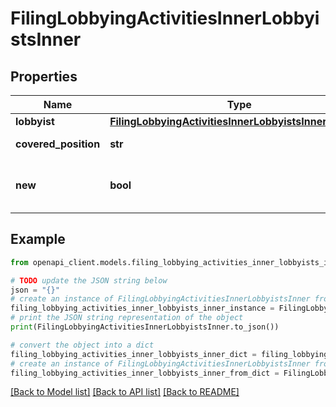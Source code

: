# FilingLobbyingActivitiesInnerLobbyistsInner


## Properties

Name | Type | Description | Notes
------------ | ------------- | ------------- | -------------
**lobbyist** | [**FilingLobbyingActivitiesInnerLobbyistsInnerLobbyist**](FilingLobbyingActivitiesInnerLobbyistsInnerLobbyist.md) |  | [optional] 
**covered_position** | **str** |  | [optional] [readonly] 
**new** | **bool** | None indicates no data available. | [optional] [readonly] 

## Example

```python
from openapi_client.models.filing_lobbying_activities_inner_lobbyists_inner import FilingLobbyingActivitiesInnerLobbyistsInner

# TODO update the JSON string below
json = "{}"
# create an instance of FilingLobbyingActivitiesInnerLobbyistsInner from a JSON string
filing_lobbying_activities_inner_lobbyists_inner_instance = FilingLobbyingActivitiesInnerLobbyistsInner.from_json(json)
# print the JSON string representation of the object
print(FilingLobbyingActivitiesInnerLobbyistsInner.to_json())

# convert the object into a dict
filing_lobbying_activities_inner_lobbyists_inner_dict = filing_lobbying_activities_inner_lobbyists_inner_instance.to_dict()
# create an instance of FilingLobbyingActivitiesInnerLobbyistsInner from a dict
filing_lobbying_activities_inner_lobbyists_inner_from_dict = FilingLobbyingActivitiesInnerLobbyistsInner.from_dict(filing_lobbying_activities_inner_lobbyists_inner_dict)
```
[[Back to Model list]](../README.md#documentation-for-models) [[Back to API list]](../README.md#documentation-for-api-endpoints) [[Back to README]](../README.md)


